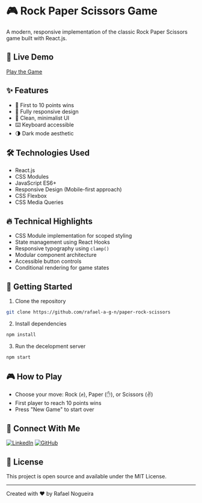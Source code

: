 # 🎮 Rock Paper Scissors Game

A modern, responsive implementation of the classic Rock Paper Scissors game built with React.js.

## 🎯 Live Demo
[Play the Game](https://rock-paper-scissors-jade-kappa.vercel.app/)

## ✨ Features
- 🎯 First to 10 points wins
- 📱 Fully responsive design
- 🎨 Clean, minimalist UI
- ⌨️ Keyboard accessible
- 🌗 Dark mode aesthetic

## 🛠️ Technologies Used
- React.js
- CSS Modules
- JavaScript ES6+
- Responsive Design (Mobile-first approach)
- CSS Flexbox
- CSS Media Queries

## 🔥 Technical Highlights
- CSS Module implementation for scoped styling
- State management using React Hooks
- Responsive typography using `clamp()`
- Modular component architecture
- Accessible button controls
- Conditional rendering for game states

## 🚀 Getting Started

1. Clone the repository
```bash
git clone https://github.com/rafael-a-g-n/paper-rock-scissors
```
2. Install dependencies
```bash
npm install
```
3. Run the decelopment server
```bash
npm start
```
## 🎮 How to Play
- Choose your move: Rock (✊), Paper (✋), or Scissors (✌️)
- First player to reach 10 points wins
- Press "New Game" to start over

## 🔗 Connect With Me
[![LinkedIn](https://img.shields.io/badge/LinkedIn-0077B5?style=for-the-badge&logo=linkedin&logoColor=white)](https://www.linkedin.com/in/ragn/)
[![GitHub](https://img.shields.io/badge/GitHub-100000?style=for-the-badge&logo=github&logoColor=white)](https://github.com/rafael-a-g-n/)

## 📄 License
This project is open source and available under the MIT License.

---
Created with ❤️ by Rafael Nogueira
```
